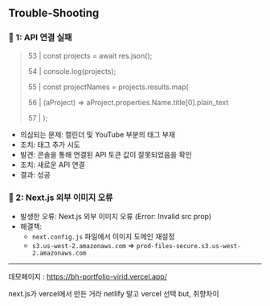 ## Trouble-Shooting

### 🔹 1: API 연결 실패

> 53 | const projects = await res.json();
>
> 54 | console.log(projects);
>
> 55 | const projectNames = projects.results.map(
>
> 56 | (aProject) => aProject.properties.Name.title[0].plain_text
>
> 57 | );

- 의심되는 문제: 캘린더 및 YouTube 부분의 태그 부재
- 조치: 태그 추가 시도
- 발견: 콘솔을 통해 연결된 API 토큰 값이 잘못되었음을 확인
- 조치: 새로운 API 연결
- 결과: 성공

### 🔹 2: Next.js 외부 이미지 오류

- 발생한 오류: Next.js 외부 이미지 오류 (Error: Invalid src prop)
- 해결책:
  - `next.config.js` 파일에서 이미지 도메인 재설정
  - `s3.us-west-2.amazonaws.com` => `prod-files-secure.s3.us-west-2.amazonaws.com`

---

데모페이지 : https://bh-portfolio-virid.vercel.app/

next.js가 vercel에서 만든 거라 netlify 말고 vercel 선택 but, 취향차이

